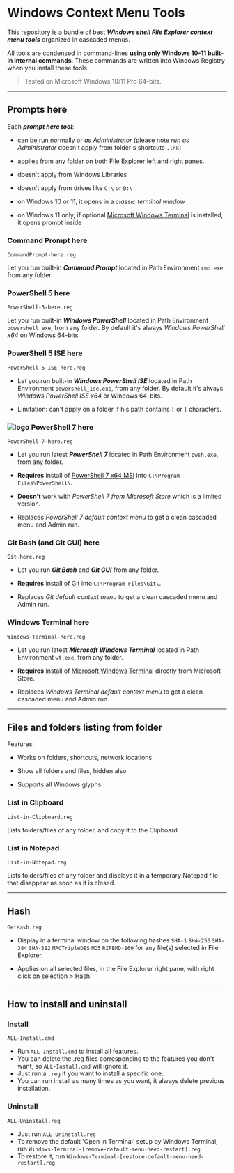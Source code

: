 # Windows Context Menu Tools

This repository is a bundle of best ***Windows shell File Explorer context menu tools*** organized in cascaded menus.

All tools are condensed in command-lines **using only Windows 10-11 built-in internal commands**. These commands are written into Windows Registry when you install these tools.

> Tested on Microsoft Windows 10/11 Pro 64-bits.

---

## Prompts here

Each ***prompt here tool***:

- can be run normally or *as Administrator* (please note *run as Administrator* doesn't apply from folder's shortcuts `.lnk`)

- applies from any folder on both File Explorer left and right panes.

- doesn't apply from Windows Libraries

- doesn't apply from drives like `C:\` or `D:\`

- on Windows 10 or 11, it opens in a *classic terminal window*

- on Windows 11 only, if optional [Microsoft Windows Terminal] is installed, it opens prompt inside

[Microsoft Windows Terminal]: https://www.microsoft.com/store/productId/9N0DX20HK701

### Command Prompt here

`CommandPrompt-here.reg`

Let you run built-in ***Command Prompt*** located in Path Environment `cmd.exe` from any folder.

### PowerShell 5 here

`PowerShell-5-here.reg`

Let you run built-in ***Windows PowerShell*** located in Path Environment `powershell.exe`, from any folder. By default it's always *Windows PowerShell x64* on Windows 64-bits.

### PowerShell 5 ISE here

`PowerShell-5-ISE-here.reg`

- Let you run built-in ***Windows PowerShell ISE*** located in Path Environment `powershell_ise.exe`, from any folder. By default it's always *Windows PowerShell ISE x64* or Windows 64-bits.

- Limitation: can't apply on a folder if his path contains `[` or `]` characters.

### ![logo][] PowerShell 7 here

`PowerShell-7-here.reg`

- Let you run latest ***PowerShell 7*** located in Path Environment `pwsh.exe`, from any folder.

- **Requires** install of [PowerShell 7 x64 MSI] into `C:\Program Files\PowerShell\`.

- **Doesn't** work with *PowerShell 7 from Microsoft Store* which is a limited version.

[PowerShell 7 x64 MSI]: https://docs.microsoft.com/en-us/powershell/scripting/install/installing-powershell-on-windows

[logo]: https://raw.githubusercontent.com/PowerShell/PowerShell/master/assets/ps_black_64.svg

- Replaces *PowerShell 7 default context menu* to get a clean cascaded menu and Admin run.

### Git Bash (and Git GUI) here

`Git-here.reg`

- Let you run ***Git Bash*** and ***Git GUI*** from any folder.

- **Requires** install of [Git] into `C:\Program Files\Git\`.

[Git]: <https://git-scm.com/download/win>

- Replaces *Git default context menu* to get a clean cascaded menu and Admin run.

### Windows Terminal here

`Windows-Terminal-here.reg`

- Let you run latest ***Microsoft Windows Terminal*** located in Path Environment `wt.exe`, from any folder.

- **Requires** install of [Microsoft Windows Terminal] directly from Microsoft Store.

- Replaces *Windows Terminal default context menu* to get a clean cascaded menu and Admin run.

---

## Files and folders listing from folder

Features:

- Works on folders, shortcuts, network locations

- Show all folders and files, hidden also

- Supports all Windows glyphs.

### List in Clipboard

```List-in-Clipboard.reg```

Lists folders/files of any folder, and copy it to the Clipboard.

### List in Notepad

```List-in-Notepad.reg```

Lists folders/files of any folder and displays it in a temporary Notepad file that disappear as soon as it is closed.

---

## Hash

```GetHash.reg```

- Display in a terminal window on the following hashes `SHA-1` `SHA-256` `SHA-384` `SHA-512` `MACTripleDES` `MD5` `RIPEMD-160` for any file(s) selected in File Explorer.

- Applies on all selected files, in the File Explorer right pane, with right click on selection > Hash.

---

## How to install and uninstall

### Install

```ALL-Install.cmd```

- Run `ALL-Install.cmd` to install all features.
- You can delete the .reg files corresponding to the features you don't want, so `ALL-Install.cmd` will ignore it.
- Just run a `.reg` if you want to install a specific one.
- You can run install as many times as you want, it always delete previous installation.

### Uninstall

```ALL-Uninstall.reg```

- Just run `ALL-Uninstall.reg`
- To remove the default 'Open in Terminal' setup by Windows Terminal, run `Windows-Terminal-[remove-default-menu-need-restart].reg`
- To restore it, run `Windows-Terminal-[restore-default-menu-need-restart].reg`
